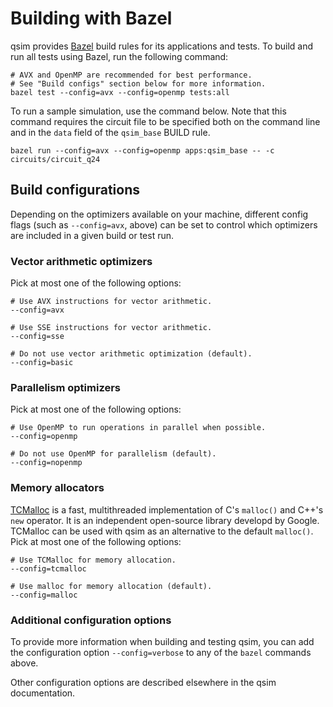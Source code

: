 # Building with Bazel

qsim provides [Bazel](https://github.com/bazelbuild/bazel) build rules for its
applications and tests. To build and run all tests using Bazel, run the
following command:
```
# AVX and OpenMP are recommended for best performance.
# See "Build configs" section below for more information.
bazel test --config=avx --config=openmp tests:all
```

To run a sample simulation, use the command below. Note that this command
requires the circuit file to be specified both on the command line and in the
`data` field of the `qsim_base` BUILD rule.
```
bazel run --config=avx --config=openmp apps:qsim_base -- -c circuits/circuit_q24
```

## Build configurations

Depending on the optimizers available on your machine, different config flags
(such as `--config=avx`, above) can be set to control which optimizers are
included in a given build or test run.

### Vector arithmetic optimizers

Pick at most one of the following options:

```
# Use AVX instructions for vector arithmetic.
--config=avx

# Use SSE instructions for vector arithmetic.
--config=sse

# Do not use vector arithmetic optimization (default).
--config=basic
```

### Parallelism optimizers

Pick at most one of the following options:

```
# Use OpenMP to run operations in parallel when possible.
--config=openmp

# Do not use OpenMP for parallelism (default).
--config=nopenmp
```

### Memory allocators


[TCMalloc](https://github.com/google/tcmalloc) is a fast, multithreaded
implementation of C's `malloc()` and C++'s `new` operator. It is an independent
open-source library developd by Google. TCMalloc can be used with qsim as an
alternative to the default `malloc()`. Pick at most one of the following
options:

```
# Use TCMalloc for memory allocation.
--config=tcmalloc

# Use malloc for memory allocation (default).
--config=malloc
```

### Additional configuration options

To provide more information when building and testing qsim, you can add the
configuration option `--config=verbose` to any of the `bazel`  commands above.

Other configuration options are described elsewhere in the qsim documentation.

